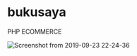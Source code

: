 # bukusaya
PHP ECOMMERCE

![Screenshot from 2019-09-23 22-24-36](https://user-images.githubusercontent.com/20512404/65439193-faeb8600-de50-11e9-8293-e5d8ae46b792.png)
